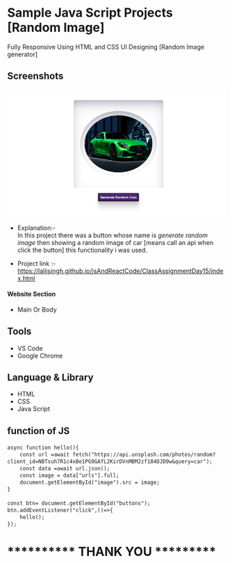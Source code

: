 # Sample Java Script Projects [Random Image]

Fully Responsive Using HTML and CSS UI Designing [Random Image generator]
## Screenshots

 ![App Screenshot](https://github.com/laljisingh/jsAndReactCode/blob/main/ClassAssignmentDay15/Capture.JPG?raw=true)



      
- Explanation:-  
In this project there was a button whose name is _generate random image_ then showing a random image of car [means call an api when click the button] this functionality i was used.

- Project link :-  https://laljisingh.github.io/jsAndReactCode/ClassAssignmentDay15/index.html


#### Website Section
* Main Or Body
## Tools
- VS Code
- Google Chrome
## Language & Library
- HTML
- CSS
- Java Script
## function of JS
```
async function hello(){
    const url =await fetch("https://api.unsplash.com/photos/random?client_id=NBTsuh7R1c4xBe1PG9GAfL2KirDVnMBM2zf184DJD9w&query=car");
    const data =await url.json();
    const image = data["urls"].full;
    document.getElementById("image").src = image;
}

const btn= document.getElementById("buttons");
btn.addEventListener("click",()=>{
    hello();
});

```


   



# ********** **THANK YOU** *********